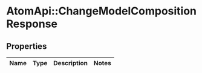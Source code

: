 # AtomApi::ChangeModelCompositionResponse

## Properties
Name | Type | Description | Notes
------------ | ------------- | ------------- | -------------


